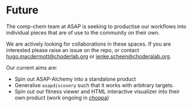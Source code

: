 Future
=======

The comp-chem team at ASAP is seeking to productise our workflows into individual pieces that are of use to the community on their own.

We are actively looking for collaborations in these spaces. If you are interested please raise an issue on the repo, or contact hugo.macdermott@choderlab.org or jenke.scheen@choderalab.org. 

Our current aims are:

* Spin out ASAP-Alchemy into a standalone product
* Generalise `asapdiscovery` such that it works with arbitrary targets.
* Spin out our fitness viewer and HTML interactive visualizer into their own product (work ongoing in [choppa](https://github.com/asapdiscovery/choppa))

